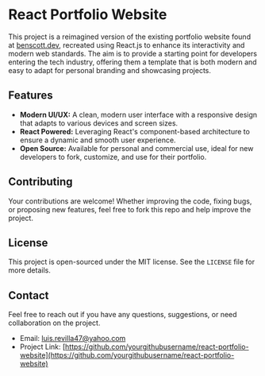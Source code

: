 # React Portfolio Website

This project is a reimagined version of the existing portfolio website found at [benscott.dev](https://benscott.dev/#contact), recreated using React.js to enhance its interactivity and modern web standards. The aim is to provide a starting point for developers entering the tech industry, offering them a template that is both modern and easy to adapt for personal branding and showcasing projects.

## Features

- **Modern UI/UX:** A clean, modern user interface with a responsive design that adapts to various devices and screen sizes.
- **React Powered:** Leveraging React's component-based architecture to ensure a dynamic and smooth user experience.
- **Open Source:** Available for personal and commercial use, ideal for new developers to fork, customize, and use for their portfolio.

## Contributing

Your contributions are welcome! Whether improving the code, fixing bugs, or proposing new features, feel free to fork this repo and help improve the project.

## License

This project is open-sourced under the MIT license. See the `LICENSE` file for more details.

## Contact

Feel free to reach out if you have any questions, suggestions, or need collaboration on the project.

- Email: [luis.revilla47@yahoo.com](mailto:luis.revilla47@yahoo.com)
- Project Link: [https://github.com/yourgithubusername/react-portfolio-website](https://github.com/yourgithubusername/react-portfolio-website)
